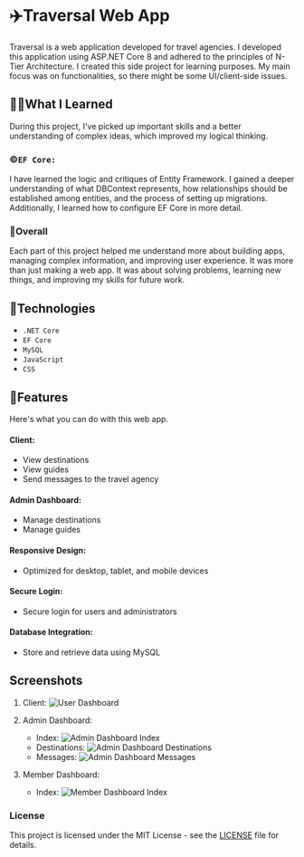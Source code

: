 # ✈️Traversal Web App

Traversal is a web application developed for travel agencies. I developed this application using ASP.NET Core 8 and adhered to the principles of N-Tier Architecture. I created this side project for learning purposes. My main focus was on functionalities, so there might be some UI/client-side issues.



## 👨‍💻What I Learned
During this project, I've picked up important skills and a better understanding of complex ideas, which improved my logical thinking.


### ©️`EF Core:`
I have learned the logic and critiques of Entity Framework. I gained a deeper understanding of what DBContext represents, how relationships should be established among entities, and the process of setting up migrations. Additionally, I learned how to configure EF Core in more detail.


### 💭Overall
Each part of this project helped me understand more about building apps, managing complex information, and improving user experience. It was more than just making a web app. It was about solving problems, learning new things, and improving my skills for future work.



## 👾Technologies

- `.NET Core`
- `EF Core`
- `MySQL`
- `JavaScript`
- `CSS`


## 💯Features
Here's what you can do with this web app.
#### Client:
   - View destinations
   - View guides
   - Send messages to the travel agency

#### Admin Dashboard:
   - Manage destinations
   - Manage guides

#### Responsive Design:
   - Optimized for desktop, tablet, and mobile devices

#### Secure Login:
   - Secure login for users and administrators

#### Database Integration:
   - Store and retrieve data using MySQL



## Screenshots

1. Client:
   ![User Dashboard](https://github.com/ahmedfurkankoc/TraversalWebApp/assets/139684794/10eb720a-6360-4e00-b328-9ea3b3f0ee39)

2. Admin Dashboard:
   - Index: ![Admin Dashboard Index](https://github.com/ahmedfurkankoc/TraversalWebApp/assets/139684794/88548934-7480-4c6a-b5f8-1c0a05116503)
   - Destinations: ![Admin Dashboard Destinations](https://github.com/ahmedfurkankoc/TraversalWebApp/assets/139684794/5dcfa29e-84e3-4d45-aa51-7dc23c31af0e)
   - Messages: ![Admin Dashboard Messages](https://github.com/ahmedfurkankoc/TraversalWebApp/assets/139684794/463bba10-bf9a-49d2-a5ff-85671e897bd5)

3. Member Dashboard:
   - Index: ![Member Dashboard Index](https://github.com/ahmedfurkankoc/TraversalWebApp/assets/139684794/a35f04e2-d1c3-492d-8250-65a3cf7775b1)



### License
This project is licensed under the MIT License - see the [LICENSE](LICENSE) file for details.
